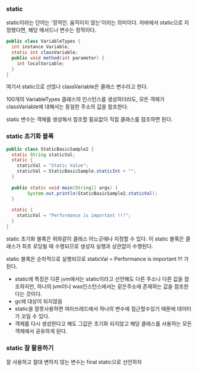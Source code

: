 ### static

static이라는 단어는 '정적인. 움직이지 않는'이라는 의미이다. 자바에서 static으로 지정했다면, 해당 메서드나 변수는 정적이다.

```java
public class VariableTypes {
  int instance Variable;
  static int classVariable;
  public void method(int parameter) {
    int localVariable;
  }
}
```
여기서 static으로 선얺나 classVariable은 클래스 변수라고 한다.

100개의 VariableTypes 클래스의 인스턴스를 생성하더라도, 모든 객체가 classVariable에 대해서는 동일한 주소의 값을 참조한다.

static 변수는 객체를 생성해서 참조할 필요없이 직접 클래스를 참조하면 된다.

### static 초기화 블록

```java
public class StaticBasicSample2 {
  static String staticVal;
  static {
    staticVal = "Static Value";
    staticVal = StaticBasicSample.staticInt + "";
  }
  
  public static void main(String[] args) {
        System.out.println(StaticBasicSample2.staticVal);
  }
  
  static {
    staticVal = "Performance is important !!!";
  }
}
```

static 초기화 블록은 위와같이 클래스 어느곳에나 지정할 수 있다. 이 static 블록은 클래스가 최초 로딩될 때 수행되므로 생성자 실행과 상관없이 수행된다.

static 블록은 순차적으로 실행되므로 staticVal = Performance is important !!! 가 된다.



- static에 특징은 다른 jvm에서는 static이라고 선언해도 다른 주소나 다른 값을 참조하지만, 하나의 jvm이나 was인스턴스에서는 같은주소에 존재하는 값을 참조한다는 것이다.
- gc에 대상이 되지않음
- static을 잘못사용하면 여러쓰레드에서 하나의 변수에 접근할수있기 때문에 데이터가 꼬일 수 있다.
- 객체를 다시 생성한다고 해도 그값은 초기화 되지않고 해당 클래스를 사용하는 모든 객체에서 공유하게 된다.

### static 잘 활용하기

잘 사용하고 절대 변하지 않는 변수는 final static으로 선언하자
